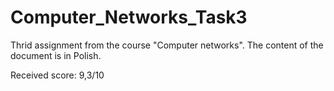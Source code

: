 # Computer_Networks_Task3
Thrid assignment from the course "Computer networks". The content of the document is in Polish.

Received score: 9,3/10
